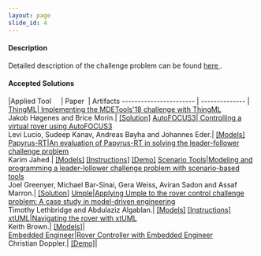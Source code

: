 ```yaml
---
layout: page
slide_id: 4
---
```


#### Description 
Detailed description of the challenge problem can be found <a href="./challengeproblem.html">here </a> .

#### Accepted Solutions

|Applied Tool &nbsp;   &nbsp;          | Paper&nbsp; | Artifacts
----------------------- | -------------- |
 [ThingML](https://github.com/TelluIoT/ThingML)|[ Implementing the MDETools'18 challenge with ThingML](http://ceur-ws.org/Vol-2245/mdetools_paper_5.pdf) <br/> Jakob Høgenes and Brice Morin.| [[Solution]]() 
[AutoFOCUS3](https://af3.fortiss.org/)|[ Controlling a virtual rover using AutoFOCUS3](http://ceur-ws.org/Vol-2245/mdetools_paper_6.pdf) <br/> Levi Lucio, Sudeep Kanav, Andreas Bayha and Johannes Eder.| [[Models]](https://git.fortiss.org/kanav/roverCaseStudy)  
[Papyrus-RT](https://www.eclipse.org/papyrus-rt/)|[An evaluation of Papyrus-RT in solving the leader-follower challenge problem](http://ceur-ws.org/Vol-2245/mdetools_paper_7.pdf) <br/>  Karim Jahed.| [[Models]](https://github.com/kjahed/mdetools18-challenge) [[Instructions]](https://wiki.eclipse.org/Papyrus-RT/User) [[Demo]](https://youtu.be/QxMbtE62zfs)
[Scenario Tools](http://scenariotools.org/)|[Modeling and  programming a leader-lollower challenge problem with scenario-based tools](http://ceur-ws.org/Vol-2245/mdetools_paper_8.pdf) <br/> Joel Greenyer, Michael Bar-Sinai, Gera Weiss, Aviran Sadon and Assaf Marron.| [[Solution]]() 
[Umple](https://cruise.eecs.uottawa.ca/umple/)|[Applying Umple to the rover control challenge problem: A case study in model-driven engineering ](http://ceur-ws.org/Vol-2245/mdetools_paper_9.pdf) <br/> Timothy Lethbridge and Abdulaziz Algablan.| [[Models]](https://github.com/umple/roverChallenge/tree/master/) [[Instructions]](https://cruise.eecs.uottawa.ca/umpleonline/download_eclipse_umple_plugin.shtml)
[xtUML](https://xtuml.org/)|[Navigating the rover with xtUML ](http://ceur-ws.org/Vol-2245/mdetools_paper_10.pdf)  <br/> Keith Brown.| [[Models]](https://github.com/xtuml/models/tree/master/applications/rover)|  
[Embedded Engineer](https://www.lieberlieber.com/)|[Rover Controller with Embedded Engineer ](https://blog.lieberlieber.com/2018/11/21/lieberlieber-presents-embedded-engineer-at-models-2018-conference/)  <br/> Christian Doppler.| [[Demo]](https://youtu.be/_9G3tLn1ejg)|   











